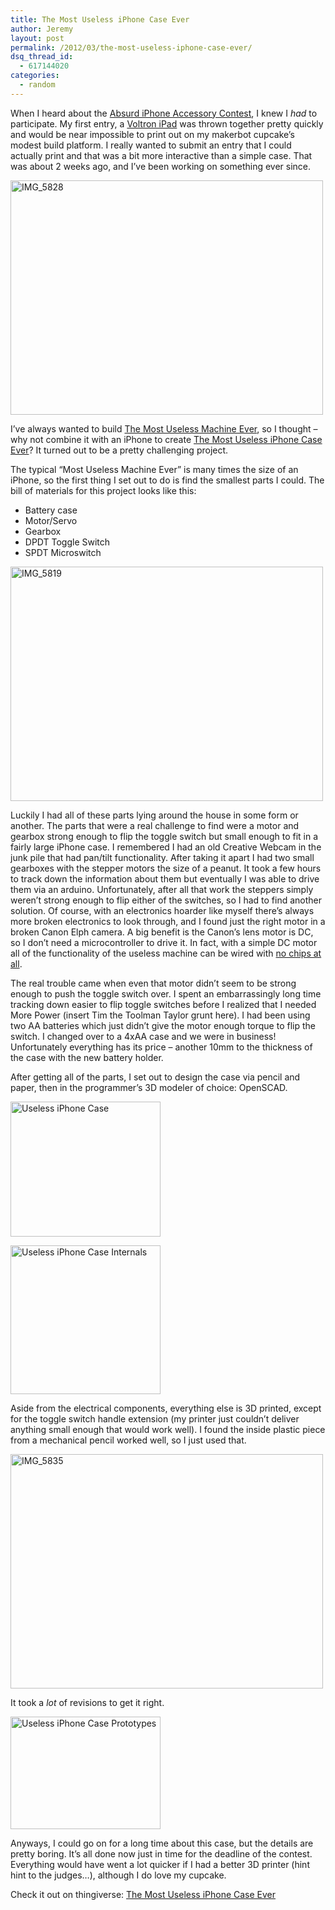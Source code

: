 ```yaml
---
title: The Most Useless iPhone Case Ever
author: Jeremy
layout: post
permalink: /2012/03/the-most-useless-iphone-case-ever/
dsq_thread_id:
  - 617144020
categories:
  - random
---
```

When I heard about the <a onclick="javascript:pageTracker._trackPageview('/outgoing/www.makerbot.com/blog/2012/02/27/wanna-win-a-replicator-makerbot-evd-present-the-absurd-iphone-accessory-contest/');"  href="http://www.makerbot.com/blog/2012/02/27/wanna-win-a-replicator-makerbot-evd-present-the-absurd-iphone-accessory-contest/" title="Absurd iPhone Accessory Contest" target="_blank">Absurd iPhone Accessory Contest</a>, I knew I *had* to participate. My first entry, a <a onclick="javascript:pageTracker._trackPageview('/outgoing/www.thingiverse.com/thing:18690');"  href="http://www.thingiverse.com/thing:18690" title="Voltron iPad" target="_blank">Voltron iPad</a> was thrown together pretty quickly and would be near impossible to print out on my makerbot cupcake&#8217;s modest build platform. I really wanted to submit an entry that I could actually print and that was a bit more interactive than a simple case. That was about 2 weeks ago, and I&#8217;ve been working on something ever since.

<a onclick="javascript:pageTracker._trackPageview('/outgoing/www.flickr.com/photos/jherrm/6852149960/');"  href="http://www.flickr.com/photos/jherrm/6852149960/" title="IMG_5828 by jherrm, on Flickr"><img src="http://farm8.staticflickr.com/7277/6852149960_5db8a0815d.jpg" width="500" height="375" alt="IMG_5828" /></a>

I&#8217;ve always wanted to build <a onclick="javascript:pageTracker._trackPageview('/outgoing/www.instructables.com/id/The-Most-Useless-Machine/?ALLSTEPS');"  href="http://www.instructables.com/id/The-Most-Useless-Machine/?ALLSTEPS" title="The Most Useless Machine Ever" target="_blank">The Most Useless Machine Ever</a>, so I thought &#8211; why not combine it with an iPhone to create <a onclick="javascript:pageTracker._trackPageview('/outgoing/www.thingiverse.com/thing:19503');"  href="http://www.thingiverse.com/thing:19503" target="_blank">The Most Useless iPhone Case Ever</a>? It turned out to be a pretty challenging project.

The typical &#8220;Most Useless Machine Ever&#8221; is many times the size of an iPhone, so the first thing I set out to do is find the smallest parts I could. The bill of materials for this project looks like this:

  * Battery case
  * Motor/Servo
  * Gearbox
  * DPDT Toggle Switch
  * SPDT Microswitch

<a onclick="javascript:pageTracker._trackPageview('/outgoing/www.flickr.com/photos/jherrm/6998273407/');"  href="http://www.flickr.com/photos/jherrm/6998273407/" title="IMG_5819 by jherrm, on Flickr"><img src="http://farm7.staticflickr.com/6117/6998273407_4d74c0313d.jpg" width="500" height="375" alt="IMG_5819" /></a>

Luckily I had all of these parts lying around the house in some form or another. The parts that were a real challenge to find were a motor and gearbox strong enough to flip the toggle switch but small enough to fit in a fairly large iPhone case. I remembered I had an old Creative Webcam in the junk pile that had pan/tilt functionality. After taking it apart I had two small gearboxes with the stepper motors the size of a peanut. It took a few hours to track down the information about them but eventually I was able to drive them via an arduino. Unfortunately, after all that work the steppers simply weren&#8217;t strong enough to flip either of the switches, so I had to find another solution. Of course, with an electronics hoarder like myself there&#8217;s always more broken electronics to look through, and I found just the right motor in a broken Canon Elph camera. A big benefit is the Canon&#8217;s lens motor is DC, so I don&#8217;t need a microcontroller to drive it. In fact, with a simple DC motor all of the functionality of the useless machine can be wired with <a onclick="javascript:pageTracker._trackPageview('/outgoing/www.instructables.com/id/The-Most-Useless-Machine/step5/Wiring-Diagram/');"  href="http://www.instructables.com/id/The-Most-Useless-Machine/step5/Wiring-Diagram/">no chips at all</a>.

The real trouble came when even that motor didn&#8217;t seem to be strong enough to push the toggle switch over. I spent an embarrassingly long time tracking down easier to flip toggle switches before I realized that I needed More Power (insert Tim the Toolman Taylor grunt here). I had been using two AA batteries which just didn&#8217;t give the motor enough torque to flip the switch. I changed over to a 4xAA case and we were in business! Unfortunately everything has its price &#8211; another 10mm to the thickness of the case with the new battery holder.

After getting all of the parts, I set out to design the case via pencil and paper, then in the programmer&#8217;s 3D modeler of choice: OpenSCAD.

<a onclick="javascript:pageTracker._trackPageview('/outgoing/www.flickr.com/photos/jherrm/6997161555/');"  href="http://www.flickr.com/photos/jherrm/6997161555/" title="Useless iPhone Case by jherrm, on Flickr"><img src="http://farm8.staticflickr.com/7267/6997161555_f10977aca3_m.jpg" width="240" height="216" alt="Useless iPhone Case" /></a>

<a onclick="javascript:pageTracker._trackPageview('/outgoing/www.flickr.com/photos/jherrm/6997161843/');"  href="http://www.flickr.com/photos/jherrm/6997161843/" title="Useless iPhone Case Internals by jherrm, on Flickr"><img src="http://farm8.staticflickr.com/7218/6997161843_6692210545_m.jpg" width="240" height="238" alt="Useless iPhone Case Internals" /></a>

Aside from the electrical components, everything else is 3D printed, except for the toggle switch handle extension (my printer just couldn&#8217;t deliver anything small enough that would work well). I found the inside plastic piece from a mechanical pencil worked well, so I just used that.

<a onclick="javascript:pageTracker._trackPageview('/outgoing/www.flickr.com/photos/jherrm/6852151582/');"  href="http://www.flickr.com/photos/jherrm/6852151582/" title="IMG_5835 by jherrm, on Flickr"><img src="http://farm8.staticflickr.com/7192/6852151582_1d99160550.jpg" width="500" height="375" alt="IMG_5835" /></a>

It took a *lot* of revisions to get it right.

<a onclick="javascript:pageTracker._trackPageview('/outgoing/www.flickr.com/photos/jherrm/6997763321/');"  href="http://www.flickr.com/photos/jherrm/6997763321/" title="Useless iPhone Case Prototypes by jherrm, on Flickr"><img src="http://farm8.staticflickr.com/7132/6997763321_328fafc767_m.jpg" width="240" height="180" alt="Useless iPhone Case Prototypes" /></a>

Anyways, I could go on for a long time about this case, but the details are pretty boring. It&#8217;s all done now just in time for the deadline of the contest. Everything would have went a lot quicker if I had a better 3D printer (hint hint to the judges&#8230;), although I do love my cupcake.

Check it out on thingiverse: <a onclick="javascript:pageTracker._trackPageview('/outgoing/www.thingiverse.com/thing:19503');"  href="http://www.thingiverse.com/thing:19503">The Most Useless iPhone Case Ever</a>